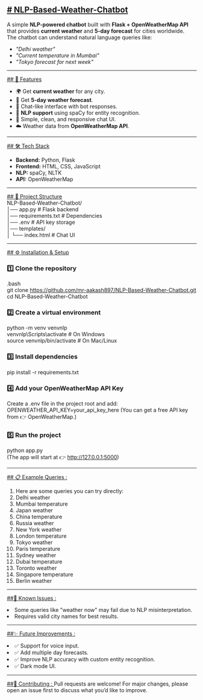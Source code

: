<h2><b><u># NLP-Based-Weather-Chatbot </u></b></h2>

A simple **NLP-powered chatbot** built with **Flask + OpenWeatherMap API** that provides **current weather** and **5-day forecast** for cities worldwide.  
The chatbot can understand natural language queries like:

- *"Delhi weather"*  
- *"Current temperature in Mumbai"*  
- *"Tokyo forecast for next week"*  

---

<u>## 🚀 Features </u>
- 🌍 Get **current weather** for any city.  
- 📅 Get **5-day weather forecast**.  
- 💬 Chat-like interface with bot responses.  
- 🧠 **NLP support** using spaCy for entity recognition.  
- 🎨 Simple, clean, and responsive chat UI.  
- ☁️ Weather data from **OpenWeatherMap API**.  

---

<u>## 🛠️ Tech Stack </u>
- **Backend:** Python, Flask  
- **Frontend:** HTML, CSS, JavaScript  
- **NLP:** spaCy, NLTK  
- **API:** OpenWeatherMap  

---

<u>## 📂 Project Structure </u><br>
NLP-Based-Weather-Chatbot/<br>
│── app.py # Flask backend<br>
│── requirements.txt # Dependencies<br>
│── .env # API key storage<br>
│── templates/<br>
│ └── index.html # Chat UI<br>


---

<u>## ⚙️ Installation & Setup </u>

### 1️⃣ Clone the repository
.bash<br>
git clone https://github.com/mr-aakash897/NLP-Based-Weather-Chatbot.git<br>
cd NLP-Based-Weather-Chatbot<br>

### 2️⃣ Create a virtual environment
python -m venv venvnlp<br>
venvnlp\Scripts\activate    # On Windows<br>
source venvnlp/bin/activate # On Mac/Linux<br>

### 3️⃣ Install dependencies
pip install -r requirements.txt

### 4️⃣ Add your OpenWeatherMap API Key
Create a .env file in the project root and add:<br>
OPENWEATHER_API_KEY=your_api_key_here     (You can get a free API key from 👉 OpenWeatherMap.)<br>

### 5️⃣ Run the project
python app.py<br>
(The app will start at 👉 http://127.0.0.1:5000)

---

<u>## 📋 Example Queries : </u><br>
<ol><li>Here are some queries you can try directly: </li>
<li>Delhi weather </li>
<li>Mumbai temperature </li>
<li>Japan weather </li>
<li>China temperature </li>
<li> Russia weather </li>
<li> New York weather </li>
<li> London temperature </li>
<li> Tokyo weather </li>
<li> Paris temperature </li>
<li> Sydney weather </li>
<li> Dubai temperature </li>
<li> Toronto weather </li>
<li> Singapore temperature </li>
<li> Berlin weather </li></ol>

---

<u>##🚧 Known Issues : </u><br>
<li>Some queries like "weather now" may fail due to NLP misinterpretation.</li>
<li>Requires valid city names for best results.</li>

---

<u>##✨ Future Improvements : </u><br>
<li>✅ Support for voice input.</li>
<li>✅ Add multiple day forecasts.</li>
<li>✅ Improve NLP accuracy with custom entity recognition.</li>
<li>✅ Dark mode UI.</li>

---

<u>##🤝 Contributing : </u>
Pull requests are welcome! For major changes, please open an issue first to discuss what you’d like to improve.
